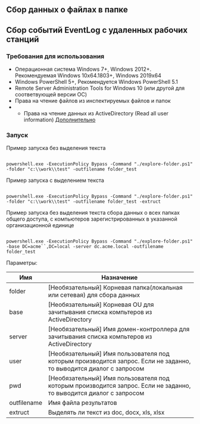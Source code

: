 ## Сбор данных о файлах в папке

## Сбор событий EventLog c удаленных рабочих станций

### Требования для использования
+ Операционная система Windows 7+, Windows 2012+. Рекомендуемая Windows 10x64.1803+, Windows 2019x64
+ Windows PowerShell 5+, Рекомендуется Windows PowerShell 5.1
+ Remote Server Administration Tools for Windows 10 (или другой для соответвующей версии ОС)
+ Права на чтение файлов из инспектируемых файлов и папок
+ + Права на чтение данных из ActiveDirectory (Read all user information) [Дополнительно](https://social.technet.microsoft.com/Forums/en-US/c8b5886a-f0f1-4e20-b083-d36521d4dec6/delegation-to-read-all-users-properties-in-the-domain?forum=winserverDS)


### Запуск

Пример запуска без выделения текста

```

powershell.exe -ExecutionPolicy Bypass -Command "./explore-folder.ps1" -folder "c:\\work\\test" -outfilename folder_test

```

Пример запуска с выделением текста

```

powershell.exe -ExecutionPolicy Bypass -Command "./explore-folder.ps1" -folder "c:\\work\\test" -outfilename folder_test -extruct

```

Пример запуска без выделения текста сбора данных о всех папках общего доступа, с компьютеров зарегистрированных в указанной организационной единице

```

powershell.exe -ExecutionPolicy Bypass -Command "./explore-folder.ps1" -base DC=acme``,DC=local -server dc.acme.local -outfilename folder_test

```



Параметры:

| Имя         | Назначение                                                                   |
|-------------|------------------------------------------------------------------------------|
| folder      | [Необязательный] Корневая папка(локальная или сетевая) для сбора данных                       |
| base        | [Необязательный] Корневая OU для зачитывания списка компьтеров из ActiveDirectory         |
| server      | [Необязательный] Имя домен-контроллера для зачитывания списка компьтеров из ActiveDirectory                          |
| user        | [Необязательный] Имя пользователя под которым производится запрос. Если не заданно, то выводится диалог с запросом |
| pwd         | [Необязательный] Имя пользователя под которым производится запрос. Если не заданно, то выводится диалог с запросом |
| outfilename | Имя файла результатов                                                        |
| extruct     | Выделять ли текст из doc, docx, xls, xlsx                                    |

